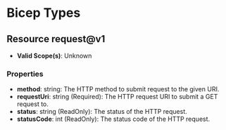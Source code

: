 # Bicep Types

## Resource request@v1
* **Valid Scope(s)**: Unknown
### Properties
* **method**: string: The HTTP method to submit request to the given URI.
* **requestUri**: string (Required): The HTTP request URI to submit a GET request to.
* **status**: string (ReadOnly): The status of the HTTP request.
* **statusCode**: int (ReadOnly): The status code of the HTTP request.


